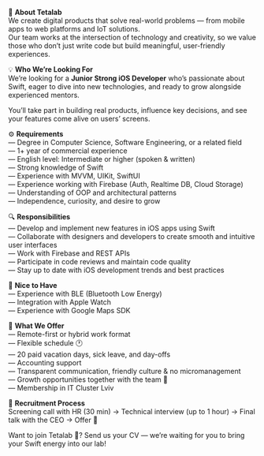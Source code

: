 🧪 **About Tetalab**  
We create digital products that solve real-world problems — from mobile apps
to web platforms and IoT solutions.  
Our team works at the intersection of technology and creativity, so we value
those who don’t just write code but build meaningful, user-friendly
experiences.  
  
💡 **Who We’re Looking For**  
We’re looking for a **Junior Strong iOS Developer** who’s passionate about
Swift, eager to dive into new technologies, and ready to grow alongside
experienced mentors.  
  
You’ll take part in building real products, influence key decisions, and see
your features come alive on users’ screens.  
  
⚙️ **Requirements**  
— Degree in Computer Science, Software Engineering, or a related field  
— 1+ year of commercial experience  
— English level: Intermediate or higher (spoken & written)  
— Strong knowledge of Swift  
— Experience with MVVM, UIKit, SwiftUI  
— Experience working with Firebase (Auth, Realtime DB, Cloud Storage)  
— Understanding of OOP and architectural patterns  
— Independence, curiosity, and desire to grow  
  
🔍 **Responsibilities**  
— Develop and implement new features in iOS apps using Swift  
— Collaborate with designers and developers to create smooth and intuitive
user interfaces  
— Work with Firebase and REST APIs  
— Participate in code reviews and maintain code quality  
— Stay up to date with iOS development trends and best practices  
  
🌟 **Nice to Have**  
— Experience with BLE (Bluetooth Low Energy)  
— Integration with Apple Watch  
— Experience with Google Maps SDK

🌱 **What We Offer**  
— Remote-first or hybrid work format  
— Flexible schedule 🕐  
— 20 paid vacation days, sick leave, and day-offs  
— Accounting support  
— Transparent communication, friendly culture & no micromanagement  
— Growth opportunities together with the team 🚀  
— Membership in IT Cluster Lviv

🔬 **Recruitment Process**  
Screening call with HR (30 min) → Technical interview (up to 1 hour) → Final
talk with the CEO → Offer 🎉  
  
Want to join Tetalab 🧪? Send us your CV — we’re waiting for you to bring your
Swift energy into our lab!